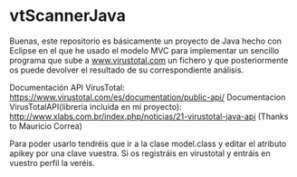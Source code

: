 vtScannerJava
=============

Buenas, este repositorio es básicamente un proyecto de Java hecho con Eclipse en el que he usado el modelo MVC para implementar un sencillo programa que sube a www.virustotal.com un fichero y que posteriormente os puede devolver el resultado de su correspondiente análisis.

Documentación API VirusTotal: https://www.virustotal.com/es/documentation/public-api/
Documentacion VirusTotalAPI(librería incluida en mi proyecto): http://www.xlabs.com.br/index.php/noticias/21-virustotal-java-api (Thanks to Mauricio Correa)

Para poder usarlo tendréis que ir a la clase model.class y editar el atributo apikey por una clave vuestra. Si os registráis en virustotal y entráis en vuestro perfil la veréis.
